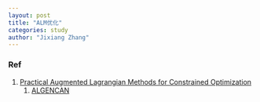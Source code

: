 ```yaml
---
layout: post
title: "ALM优化"
categories: study
author: "Jixiang Zhang"
---
```


### Ref

1. [Practical Augmented Lagrangian Methods for Constrained Optimization](https://my.siam.org/Store/Product/viewproduct/?ProductId=25530396)
   1. [ALGENCAN](https://www.ime.usp.br/~egbirgin/tango/downloads.php)
